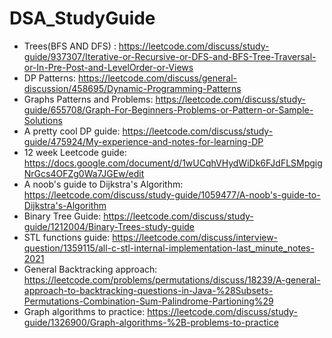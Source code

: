 # DSA_StudyGuide

- Trees(BFS AND DFS) : https://leetcode.com/discuss/study-guide/937307/Iterative-or-Recursive-or-DFS-and-BFS-Tree-Traversal-or-In-Pre-Post-and-LevelOrder-or-Views
- DP Patterns:  https://leetcode.com/discuss/general-discussion/458695/Dynamic-Programming-Patterns  
- Graphs Patterns and Problems: https://leetcode.com/discuss/study-guide/655708/Graph-For-Beginners-Problems-or-Pattern-or-Sample-Solutions
- A pretty cool DP guide: https://leetcode.com/discuss/study-guide/475924/My-experience-and-notes-for-learning-DP
- 12 week Leetcode guide: https://docs.google.com/document/d/1wUCqhVHydWiDk6FJdFLSMpgigNrGcs4OFZg0Wa7JGEw/edit
- A noob's guide to Dijkstra's Algorithm: https://leetcode.com/discuss/study-guide/1059477/A-noob's-guide-to-Dijkstra's-Algorithm
- Binary Tree Guide: https://leetcode.com/discuss/study-guide/1212004/Binary-Trees-study-guide
- STL functions guide: https://leetcode.com/discuss/interview-question/1359115/all-c-stl-internal-implementation-last_minute_notes-2021
- General Backtracking approach: https://leetcode.com/problems/permutations/discuss/18239/A-general-approach-to-backtracking-questions-in-Java-%28Subsets-Permutations-Combination-Sum-Palindrome-Partioning%29
- Graph algorithms to practice: https://leetcode.com/discuss/study-guide/1326900/Graph-algorithms-%2B-problems-to-practice
